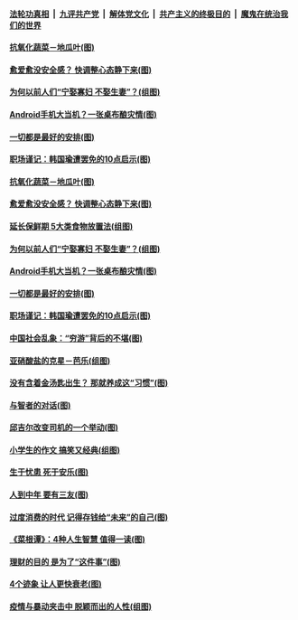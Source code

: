 ####  [法轮功真相](../../../../basic/blob/master/README.md?t=06101232) &nbsp;|&nbsp; [九评共产党](../../../../9ping.md/blob/master/README.md?t=06101232) &nbsp;|&nbsp; [解体党文化](../../../../jtdwh.md/blob/master/README.md?t=06101232)  &nbsp;|&nbsp; [共产主义的终极目的](../../../../gczydzjmd.md/blob/master/README.md?t=06101232) &nbsp;|&nbsp; [魔鬼在统治我们的世界](../../../../mgztzwmdsj.md/blob/master/README.md?t=06101232) 

#### [抗氧化蔬菜－地瓜叶(图)](../pages/p8/935783.md?t=06101232) 

#### [愈爱愈没安全感？ 快调整心态静下来(图)](../pages/p8/936011.md?t=06101232) 

#### [为何以前人们“宁娶寡妇 不娶生妻”？(组图)](../pages/p8/935880.md?t=06101232) 

#### [Android手机大当机？一张桌布酿灾情(图)](../pages/p8/935508.md?t=06101232) 

#### [一切都是最好的安排(图)](../pages/p8/926034.md?t=06101232) 

#### [职场谨记：韩国瑜遭罢免的10点启示(图)](../pages/p8/935764.md?t=06101232) 

#### [抗氧化蔬菜－地瓜叶(图)](../pages/p8/935783.md?t=06101232) 

#### [愈爱愈没安全感？ 快调整心态静下来(图)](../pages/p8/936011.md?t=06101232) 

#### [延长保鲜期 5大类食物放置法(组图)](../pages/p8/935958.md?t=06101232) 

#### [为何以前人们“宁娶寡妇 不娶生妻”？(组图)](../pages/p8/935880.md?t=06101232) 

#### [Android手机大当机？一张桌布酿灾情(图)](../pages/p8/935508.md?t=06101232) 

#### [一切都是最好的安排(图)](../pages/p8/926034.md?t=06101232) 

#### [职场谨记：韩国瑜遭罢免的10点启示(图)](../pages/p8/935764.md?t=06101232) 

#### [中国社会乱象：“穷游”背后的不堪(图)](../pages/p8/935776.md?t=06101232) 

#### [亚硝酸盐的克星－芭乐(组图)](../pages/p8/935678.md?t=06101232) 

#### [没有含着金汤匙出生？ 那就养成这“习惯”(图)](../pages/p8/935774.md?t=06101232) 

#### [与智者的对话(图)](../pages/p8/935713.md?t=06101232) 

#### [邱吉尔改变司机的一个举动(图)](../pages/p8/935314.md?t=06101232) 

#### [小学生的作文 搞笑又经典(组图)](../pages/p8/935564.md?t=06101232) 

#### [生于忧患 死于安乐(图)](../pages/p8/935277.md?t=06101232) 

#### [人到中年 要有三友(图)](../pages/p8/935681.md?t=06101232) 

#### [过度消费的时代 记得存钱给“未来”的自己(图)](../pages/p8/935625.md?t=06101232) 

#### [《菜根谭》：4种人生智慧 值得一读(图)](../pages/p8/935516.md?t=06101232) 

#### [理财的目的 是为了“这件事”(图)](../pages/p8/935585.md?t=06101232) 

#### [4个迹象 让人更快衰老(图)](../pages/p8/935558.md?t=06101232) 

#### [疫情与暴动夹击中 脱颖而出的人性(组图)](../pages/p8/935497.md?t=06101232) 


